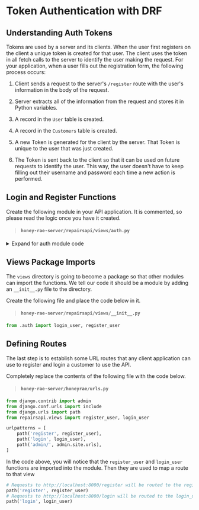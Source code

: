 # Token Authentication with DRF

## Understanding Auth Tokens

Tokens are used by a server and its clients. When the user first registers on the client a unique token is created for that user. The client uses the token in all fetch calls to the server to identify the user making the request.  For your application, when a user fills out the registration form, the following process occurs:

1. Client sends a request to the server's `/register` route with the user's information in the body of the request.

1. Server extracts all of the information from the request and stores it in Python variables.

1. A record in the `User` table is created.

1. A record in the `Customers` table is created.

1. A new Token is generated for the client by the server. That Token is unique to the user that was just created.

1. The Token is sent back to the client so that it can be used on future requests to identify the user. This way, the user doesn't have to keep filling out their username and password each time a new action is performed.

## Login and Register Functions

Create the following module in your API application. It is commented, so please read the logic once you have it created.

> #### `honey-rae-server/repairsapi/views/auth.py`

<details>
    <summary>Expand for auth module code</summary>


```py
from django.contrib.auth import authenticate
from django.contrib.auth.models import User
from django.db import IntegrityError
from rest_framework.authtoken.models import Token
from rest_framework import status
from rest_framework.decorators import api_view, permission_classes
from rest_framework.permissions import AllowAny
from rest_framework.response import Response
from repairsapi.models import Customer, Employee


@api_view(['POST'])
@permission_classes([AllowAny])
def login_user(request):
    '''Handles the authentication of a user

    Method arguments:
      request -- The full HTTP request object
    '''
    email = request.data['email']
    password = request.data['password']

    # Use the built-in authenticate method to verify
    # authenticate returns the user object or None if no user is found
    authenticated_user = authenticate(username=email, password=password)

    # If authentication was successful, respond with their token
    if authenticated_user is not None:
        token = Token.objects.get(user=authenticated_user)

        data = {
            'valid': True,
            'token': token.key,
            'staff': authenticated_user.is_staff
        }
        return Response(data)
    else:
        # Bad login details were provided. So we can't log the user in.
        data = { 'valid': False }
        return Response(data)

@api_view(['POST'])
@permission_classes([AllowAny])
def register_user(request):
    '''Handles the creation of a new user for authentication

    Method arguments:
      request -- The full HTTP request object
    '''
    account_type = request.data.get('account_type', None)
    email = request.data.get('email', None)
    first_name = request.data.get('first_name', None)
    last_name = request.data.get('last_name', None)
    password = request.data.get('password', None)

    if account_type is not None \
        and email is not None\
        and first_name is not None \
        and last_name is not None \
        and password is not None:

        if account_type == 'customer':
            address = request.data.get('address', None)
            if address is None:
                return Response(
                    {'message': 'You must provide an address for a customer'},
                    status=status.HTTP_400_BAD_REQUEST
                )
        elif account_type == 'employee':
            specialty = request.data.get('specialty', None)
            if specialty is None:
                return Response(
                    {'message': 'You must provide a specialty for an employee'},
                    status=status.HTTP_400_BAD_REQUEST
                )
        else:
            return Response(
                {'message': 'Invalid account type. Valid values are \'customer\' or \'employee\''},
                status=status.HTTP_400_BAD_REQUEST
            )

        try:
            # Create a new user by invoking the `create_user` helper method
            # on Django's built-in User model
            new_user = User.objects.create_user(
                username=request.data['email'],
                email=request.data['email'],
                password=request.data['password'],
                first_name=request.data['first_name'],
                last_name=request.data['last_name']
            )
        except IntegrityError:
            return Response(
                {'message': 'An account with that email address already exists'},
                status=status.HTTP_400_BAD_REQUEST
            )

        account = None

        if account_type == 'customer':
            account = Customer.objects.create(
                address=request.data['address'],
                user=new_user
            )
        elif account_type == 'employee':
            new_user.is_staff = True
            new_user.save()

            account = Employee.objects.create(
                specialty=request.data['specialty'],
                user=new_user
            )


        # Use the REST Framework's token generator on the new user account
        token = Token.objects.create(user=account.user)
        # Return the token to the client
        data = { 'token': token.key, 'staff': new_user.is_staff }
        return Response(data)

    return Response({'message': 'You must provide email, password, first_name, last_name and account_type'}, status=status.HTTP_400_BAD_REQUEST)
```
</details>

## Views Package Imports

The `views` directory is going to become a package so that other modules can import the functions. We tell our code it should be a module by adding an `__init__.py` file to the directory.

Create the following file and place the code below in it.

> #### `honey-rae-server/repairsapi/views/__init__.py`

```py
from .auth import login_user, register_user
```

## Defining Routes

The last step is to establish some URL routes that any client application can use to register and login a customer to use the API.

Completely replace the contents of the following file with the code below.

> #### `honey-rae-server/honeyrae/urls.py`

```py
from django.contrib import admin
from django.conf.urls import include
from django.urls import path
from repairsapi.views import register_user, login_user

urlpatterns = [
    path('register', register_user),
    path('login', login_user),
    path('admin/', admin.site.urls),
]
```

In the code above, you will notice that the `register_user` and `login_user` functions are imported into the module. Then they are used to map a route to that view

```py
# Requests to http://localhost:8000/register will be routed to the register_user function
path('register', register_user)
# Requests to http://localhost:8000/login will be routed to the login_user function
path('login', login_user)
```

